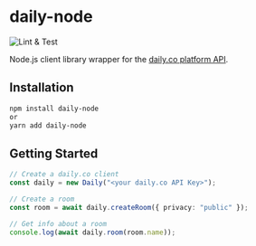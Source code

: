 # daily-node

![Lint & Test](https://github.com/sharkyze/daily-node/workflows/Lint%20&%20Test/badge.svg)

Node.js client library wrapper for the [daily.co platform API](https://docs.daily.co/reference).

## Installation

```bash
npm install daily-node
or
yarn add daily-node
```

## Getting Started

```typescript
// Create a daily.co client
const daily = new Daily("<your daily.co API Key>");

// Create a room
const room = await daily.createRoom({ privacy: "public" });

// Get info about a room
console.log(await daily.room(room.name));
```
